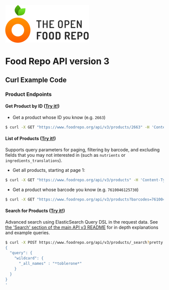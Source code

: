 ![The Open Food Repo Logo](../../../images/logo-foodrepo.svg?sanitize=true "Food Repo")

# Food Repo API version 3

## Curl Example Code

### Product Endpoints

#### Get Product by ID ([Try it!](https://www.foodrepo.org/api-docs/swaggers/v3#!/default/findProductById))

* Get a product whose ID you know (e.g. `2663`)
```bash
$ curl -X GET "https://www.foodrepo.org/api/v3/products/2663" -H 'Content-Type: application/vnd.api+json' -H 'Accept: application/json' --compressed -H 'Authorization: Token token="API_KEY"'
```

#### List of Products ([Try it!](https://www.foodrepo.org/api-docs/swaggers/v3#!/default/listProducts))

Supports query parameters for paging, filtering by barcode, and excluding fields that you may not interested in (such as `nutrients` or `ingredients_translations`).

* Get all products, starting at page 1:
```bash
$ curl -X GET "https://www.foodrepo.org/api/v3/products" -H 'Content-Type: application/vnd.api+json' -H 'Accept: application/json' --compressed -H 'Authorization: Token token="API_KEY"'
```

* Get a product whose barcode you know (e.g. `7610046125730`)
```bash
$ curl -X GET "https://www.foodrepo.org/api/v3/products?barcodes=7610046125730" -H 'Content-Type: application/vnd.api+json' -H 'Accept: application/json' --compressed -H 'Authorization: Token token="API_KEY"'
```

#### Search for Products ([Try it!](https://www.foodrepo.org/api-docs/swaggers/v3#!/default/searchProducts))

Advanced search using ElasticSearch Query DSL in the request data. See [the 'Search' section of the main API v3 README](/v3/README.md#search) for in depth explanations and example queries.

```bash
$ curl -X POST https://www.foodrepo.org/api/v3/products/_search?pretty -H 'Content-Type: application/vnd.api+json' -H 'Accept: application/json' -H 'Authorization: Token token="API_KEY"' --compressed -d '
{
  "query": {
    "wildcard": {
      "_all_names" : "*toblerone*"
    }
  }
}
'
```
